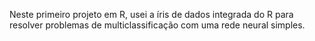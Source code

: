Neste primeiro projeto em R,  usei a íris de dados integrada do R para resolver problemas de multiclassificação com uma rede neural simples. 

